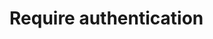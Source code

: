 ﻿---
Author: stanac
CreatedDate: 2017-04-15
Title: Require authentication
RenderTitle: false
IsHtml: false
Id: require-authentication
ParentPageId: authorization
---

# Require authentication

